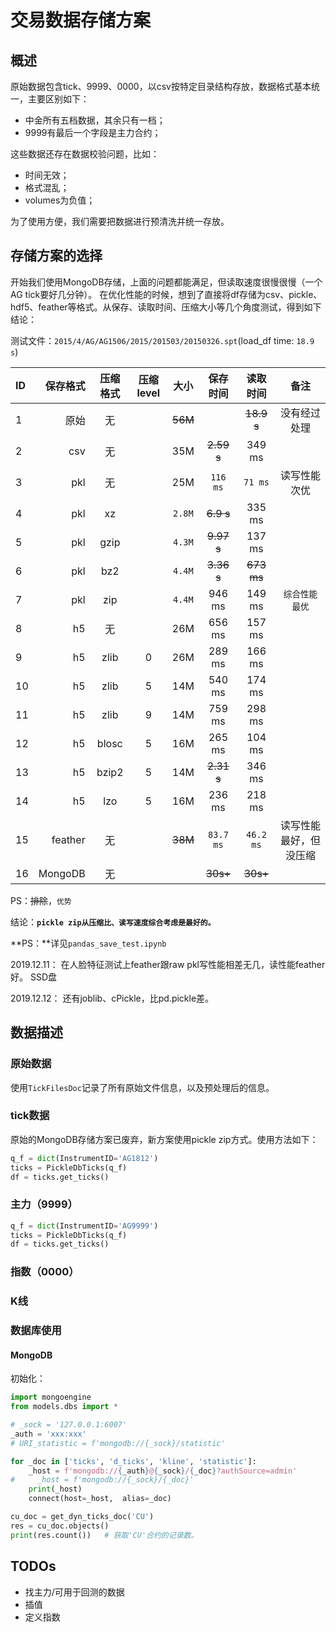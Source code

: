 # 交易数据存储方案

## 概述

原始数据包含tick、9999、0000，以csv按特定目录结构存放，数据格式基本统一，主要区别如下：

- 中金所有五档数据，其余只有一档；
- 9999有最后一个字段是主力合约；

这些数据还存在数据校验问题，比如：

- 时间无效；
- 格式混乱；
- volumes为负值；

为了使用方便，我们需要把数据进行预清洗并统一存放。

## 存储方案的选择

开始我们使用MongoDB存储，上面的问题都能满足，但读取速度很慢很慢（一个AG tick要好几分钟）。
在优化性能的时候，想到了直接将df存储为csv、pickle、hdf5、feather等格式。从保存、读取时间、压缩大小等几个角度测试，得到如下结论：

测试文件：`2015/4/AG/AG1506/2015/201503/20150326.spt`(load_df time: `18.9 s`)

| ID | 保存格式  | 压缩格式  |  压缩level  |  大小 |  保存时间 |  读取时间  |  备注  |
|:-----| ----: | :----: | :----: | :----: | :----: | :----: |  :----:  |
| 1 | 原始 | 无| | ~~56M~~  |   |  ~~18.9 s~~  |  没有经过处理  |
| 2 | csv | 无    |    |  35M  | ~~2.59 s~~  |  349 ms  |    |
| 3 | pkl | 无    |    |  25M  | `116 ms`  |  `71 ms`  |  读写性能次优  |
| 4 | pkl | xz    |    |  `2.8M` | ~~6.9 s~~   | 335 ms  |    |
| 5 | pkl | gzip  |    |  `4.3M`  | ~~9.97 s~~  |  137 ms  |    |
| 6 | pkl | bz2   |    |  `4.4M`  | ~~3.36 s~~  |  ~~673 ms~~  |    |
| 7 | pkl | zip |  |  `4.4M`  | 946 ms  |  149 ms  |  `综合性能最优`  |
| 8 | h5 | 无   |      |   26M | 656 ms  |  157 ms  |    |
| 9 | h5 | zlib | 0    |  26M | 289 ms  |  166 ms  |    |
| 10| h5 | zlib | 5    |  14M  | 540 ms  |  174 ms  |    |
| 11| h5 | zlib | 9    |  14M  | 759 ms  |  298 ms  |    |
| 12| h5 | blosc | 5   |  16M | 265 ms  |  104 ms  |    |
| 13| h5 | bzip2 | 5   |  14M | ~~2.31 s~~  |  346 ms  |    |
| 14| h5 | lzo  | 5    |  16M  | 236 ms  |  218 ms  |    |
| 15| feather | 无  |  |  ~~38M~~  |  `83.7 ms` |  `46.2 ms`  | 读写性能最好，但没压缩  |
| 16| MongoDB | 无 |     |     |  ~~30s+~~ |  ~~30s+~~  |    |

PS：~~排除~~，`优势`

结论：**`pickle zip从压缩比、读写速度综合考虑是最好的。`**

**PS：**详见`pandas_save_test.ipynb`

2019.12.11：
在人脸特征测试上feather跟raw pkl写性能相差无几，读性能feather好。
SSD盘

2019.12.12：
还有joblib、cPickle，比pd.pickle差。

## 数据描述

### 原始数据

使用`TickFilesDoc`记录了所有原始文件信息，以及预处理后的信息。

### tick数据

原始的MongoDB存储方案已废弃，新方案使用pickle zip方式。使用方法如下：

```python
q_f = dict(InstrumentID='AG1812')
ticks = PickleDbTicks(q_f)
df = ticks.get_ticks()
```

### 主力（9999）

```python
q_f = dict(InstrumentID='AG9999')
ticks = PickleDbTicks(q_f)
df = ticks.get_ticks()
```

### 指数（0000）

### K线

### 数据库使用

#### MongoDB

初始化：

```python
import mongoengine
from models.dbs import *

# _sock = '127.0.0.1:6007'
_auth = 'xxx:xxx'
# URI_statistic = f'mongodb://{_sock}/statistic'

for _doc in ['ticks', 'd_ticks', 'kline', 'statistic']:
    _host = f'mongodb://{_auth}@{_sock}/{_doc}?authSource=admin'
#     _host = f'mongodb://{_sock}/{_doc}'
    print(_host)
    connect(host=_host,  alias=_doc)

cu_doc = get_dyn_ticks_doc('CU')
res = cu_doc.objects()
print(res.count())   # 获取'CU'合约的记录数。
```

## TODOs

- 找主力/可用于回测的数据
- 插值
- 定义指数
